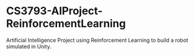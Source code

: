 # CS3793-AIProject-ReinforcementLearning
Artificial Intelligence Project using Reinforcement Learning to build a robot simulated in Unity.
